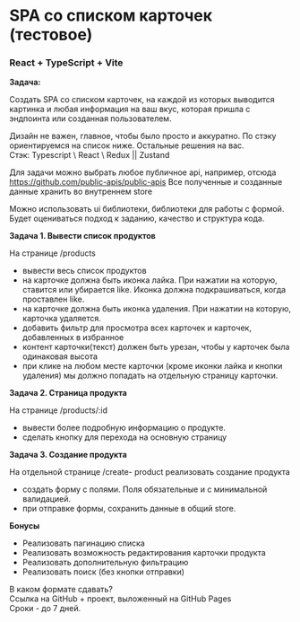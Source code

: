 # SPA со списком карточек (тестовое)

### React + TypeScript + Vite

**Задача:**

Создать SPA со списком карточек, на каждой из которых выводится картинка и любая информация на ваш вкус, которая пришла с эндпоинта или созданная пользователем.

Дизайн не важен, главное, чтобы было просто и аккуратно. По стэку ориентируемся на список ниже. Остальные решения на вас.  
Стэк: Typescript \\ React \\ Redux || Zustand

Для задачи можно выбрать любое публичное api, например, отсюда https://github.com/public-apis/public-apis Все полученные и созданные данные хранить во внутреннем store

Можно использовать ui библиотеки, библиотеки для работы с формой.   
Будет оцениваться подход к заданию, качество и структура кода.

**Задача 1\. Вывести список продуктов**

На странице /products

- вывести весь список продуктов
- на карточке должна быть иконка лайка. При нажатии на которую, ставится или убирается like. Иконка должна подкрашиваться, когда проставлен like.
- на карточке должна быть иконка удаления. При нажатии на которую, карточка удаляется.
- добавить фильтр для просмотра всех карточек и карточек, добавленных в избранное
- контент карточки(текст) должен быть урезан, чтобы у карточек была одинаковая высота
- при клике на любом месте карточки (кроме иконки лайка и кнопки удаления) мы должно попадать на отдельную страницу карточки.

**Задача 2\. Страница продукта**

На странице /products/:id

- вывести более подробную информацию о продукте.
- сделать кнопку для перехода на основную страницу

**Задача 3\. Создание продукта**

На отдельной странице /create- product реализовать создание продукта

- создать форму с полями. Поля обязательные и с минимальной валидацией.
- при отправке формы, сохранить данные в общий store.

**Бонусы**

- Реализовать пагинацию списка
- Реализовать возможность редактирования карточки продукта
- Реализовать дополнительную фильтрацию
- Реализовать поиск (без кнопки отправки)

В каком формате сдавать?  
Ссылка на GitHub \+ проект, выложенный на GitHub Pages  
Сроки \- до 7 дней.
